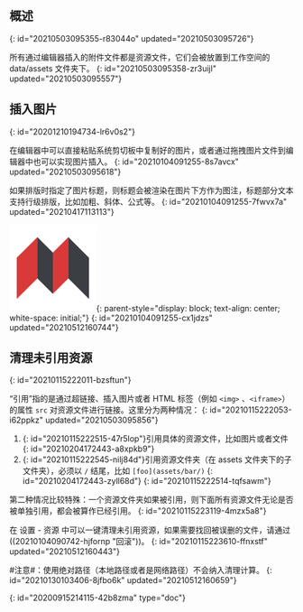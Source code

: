 ## 概述
{: id="20210503095355-r83044o" updated="20210503095726"}

所有通过编辑器插入的附件文件都是资源文件，它们会被放置到工作空间的 data/assets 文件夹下。
{: id="20210503095358-zr3uijl" updated="20210503095557"}

## 插入图片
{: id="20201210194734-lr6v0s2"}

在编辑器中可以直接粘贴系统剪切板中复制好的图片，或者通过拖拽图片文件到编辑器中也可以实现图片插入。
{: id="20210104091255-8s7avcx" updated="20210503095618"}

如果排版时指定了图片标题，则标题会被渲染在图片下方作为图注，标题部分文本支持行级排版，比如加粗、斜体、公式等。
{: id="20210104091255-7fwvx7a" updated="20210417113113"}

![SiYuan.png](assets/SiYuan.png "源于思考，饮水思源"){: parent-style="display: block; text-align: center; white-space: initial;"}
{: id="20210104091255-cx1jdzs" updated="20210512160744"}

## 清理未引用资源
{: id="20210115222011-bzsftun"}

“引用”指的是通过超链接、插入图片或者 HTML 标签（例如 `<img>` 、`<iframe>`）的属性 `src` 对资源文件进行链接。这里分为两种情况：
{: id="20210115222053-i62ppkz" updated="20210503095856"}

1. {: id="20210115222515-47r5lop"}引用具体的资源文件，比如图片或者文件
   {: id="20210204172443-a8xpkb9"}
2. {: id="20210115222545-nilj84d"}引用资源文件夹（在 assets 文件夹下的子文件夹），必须以 `/` 结尾，比如 `[foo](assets/bar/)`
   {: id="20210204172443-zyll68d"}
{: id="20210115222514-tqfsawm"}

第二种情况比较特殊：一个资源文件夹如果被引用，则下面所有资源文件无论是否被单独引用，都会被算作已经引用。
{: id="20210115223119-4mzx5a8"}

在 <kbd>设置</kbd> - <kbd>资源</kbd> 中可以一键清理未引用资源，如果需要找回被误删的文件，请通过((20210104090742-hjfornp "回滚"))。
{: id="20210115223610-ffnxstf" updated="20210512160443"}

#注意#：使用绝对路径（本地路径或者是网络路径）不会纳入清理计算。
{: id="20210130103406-8jfbo6k" updated="20210512160659"}


{: id="20200915214115-42b8zma" type="doc"}
